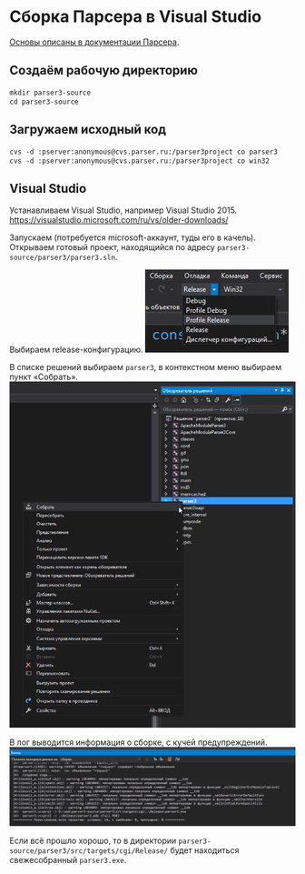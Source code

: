 # Сборка Парсера в Visual Studio

[Основы описаны в документации Парсера](https://www.parser.ru/docs/lang/compilewin.htm).

## Создаём рабочую директорию
```
mkdir parser3-source
cd parser3-source
```

## Загружаем исходный код
```
cvs -d :pserver:anonymous@cvs.parser.ru:/parser3project co parser3
cvs -d :pserver:anonymous@cvs.parser.ru:/parser3project co win32
```
## Visual Studio
Устанавливаем Visual Studio, например Visual Studio 2015.
https://visualstudio.microsoft.com/ru/vs/older-downloads/

Запускаем (потребуется microsoft-аккаунт, туды его в качель).
Открываем готовый проект, находящийся по адресу `parser3-source/parser3/parser3.sln`.

Выбираем release-конфигурацию.
![Config Choosing](https://github.com/gzzz/parser/raw/master/bin/win/build/img/parser3-build-config-choosing.png)

В списке решений выбираем `parser3`, в контекстном меню выбираем пункт «Собрать».
![Solution Context Menu](https://github.com/gzzz/parser/raw/master/bin/win/build/img/parser3-build-solution-context-menu.png)

В лог выводится информация о сборке, с кучей предупреждений.
![Solution Context Menu](https://github.com/gzzz/parser/raw/master/bin/win/build/img/parser3-build-log.png)

Если всё прошло хорошо, то в директории `parser3-source/parser3/src/targets/cgi/Release/` будет находиться свежесобранный `parser3.exe`.
